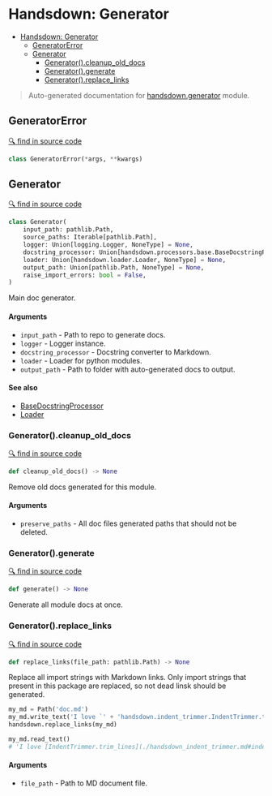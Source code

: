 # Handsdown: Generator

- [Handsdown: Generator](#handsdown-generator)
  - [GeneratorError](#generatorerror)
  - [Generator](#generator)
    - [Generator().cleanup_old_docs](#generatorcleanup_old_docs)
    - [Generator().generate](#generatorgenerate)
    - [Generator().replace_links](#generatorreplace_links)

> Auto-generated documentation for [handsdown.generator](..//home/vlad/work/vemel/handsdown/handsdown/generator.py) module.

## GeneratorError

[🔍 find in source code](../handsdown/generator.py#L13)

```python
class GeneratorError(*args, **kwargs)
```

## Generator

[🔍 find in source code](../handsdown/generator.py#L17)

```python
class Generator(
    input_path: pathlib.Path,
    source_paths: Iterable[pathlib.Path],
    logger: Union[logging.Logger, NoneType] = None,
    docstring_processor: Union[handsdown.processors.base.BaseDocstringProcessor, NoneType] = None,
    loader: Union[handsdown.loader.Loader, NoneType] = None,
    output_path: Union[pathlib.Path, NoneType] = None,
    raise_import_errors: bool = False,
)
```

Main doc generator.

#### Arguments

- `input_path` - Path to repo to generate docs.
- `logger` - Logger instance.
- `docstring_processor` - Docstring converter to Markdown.
- `loader` - Loader for python modules.
- `output_path` - Path to folder with auto-generated docs to output.

#### See also

- [BaseDocstringProcessor](./handsdown_processors_base.md#basedocstringprocessor)
- [Loader](./handsdown_loader.md#loader)

### Generator().cleanup_old_docs

[🔍 find in source code](../handsdown/generator.py#L82)

```python
def cleanup_old_docs() -> None
```

Remove old docs generated for this module.

#### Arguments

- `preserve_paths` - All doc files generated paths that should not be deleted.

### Generator().generate

[🔍 find in source code](../handsdown/generator.py#L134)

```python
def generate() -> None
```

Generate all module docs at once.

### Generator().replace_links

[🔍 find in source code](../handsdown/generator.py#L186)

```python
def replace_links(file_path: pathlib.Path) -> None
```

Replace all import strings with Markdown links. Only import strings that present in this
package are replaced, so not dead linsk should be generated.

```python
my_md = Path('doc.md')
my_md.write_text('I love `' + 'handsdown.indent_trimmer.IndentTrimmer.trim_lines` function!')
handsdown.replace_links(my_md)

my_md.read_text()
# 'I love [IndentTrimmer.trim_lines](./handsdown_indent_trimmer.md#indenttrimmertrim_lines) function!'
```

#### Arguments

- `file_path` - Path to MD document file.
